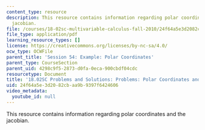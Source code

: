 ```yaml
---
content_type: resource
description: This resource contains information regarding polar coordinates and the
  jacobian.
file: /courses/18-02sc-multivariable-calculus-fall-2010/24f64a5e3d2082cbaa9b9397f6424606_MIT18_02SC_pb_54_comb.pdf
file_type: application/pdf
learning_resource_types: []
license: https://creativecommons.org/licenses/by-nc-sa/4.0/
ocw_type: OCWFile
parent_title: 'Session 54: Example: Polar Coordinates'
parent_type: CourseSection
parent_uid: 4298c9f5-2873-d0fa-0eca-900cbdf04cdc
resourcetype: Document
title: '18.02SC Problems and Solutions: Problems: Polar Coordinates and the Jacobian'
uid: 24f64a5e-3d20-82cb-aa9b-9397f6424606
video_metadata:
  youtube_id: null
---
```

This resource contains information regarding polar coordinates and the jacobian.